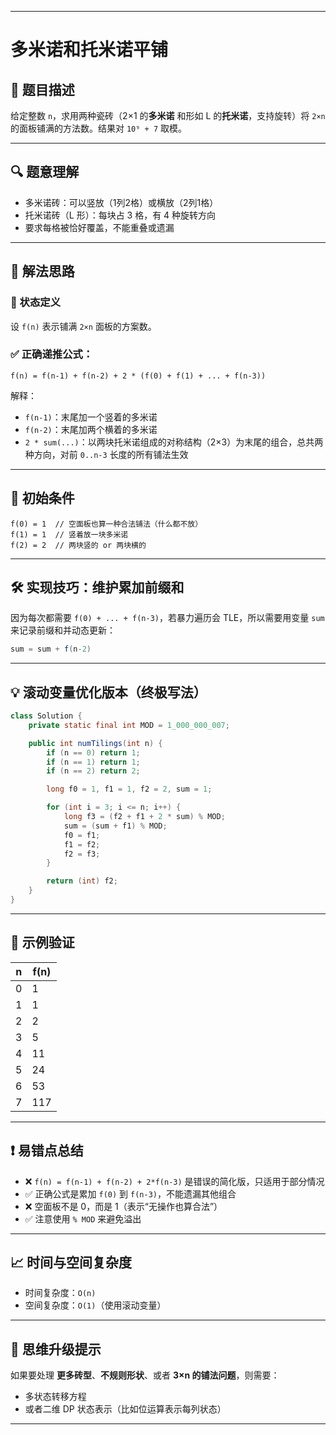 ------

#  多米诺和托米诺平铺

## 📌 题目描述

给定整数 `n`，求用两种瓷砖（2×1 的**多米诺** 和形如 L 的**托米诺**，支持旋转）将 `2×n` 的面板铺满的方法数。结果对 `10⁹ + 7` 取模。

------

## 🔍 题意理解

- 多米诺砖：可以竖放（1列2格）或横放（2列1格）
- 托米诺砖（L 形）：每块占 3 格，有 4 种旋转方向
- 要求每格被恰好覆盖，不能重叠或遗漏

------

## 🧮 解法思路

### 🎯 状态定义

设 `f(n)` 表示铺满 `2×n` 面板的方案数。

### ✅ 正确递推公式：

```
f(n) = f(n-1) + f(n-2) + 2 * (f(0) + f(1) + ... + f(n-3))
```

解释：

- `f(n-1)`：末尾加一个竖着的多米诺
- `f(n-2)`：末尾加两个横着的多米诺
- `2 * sum(...)`：以两块托米诺组成的对称结构（2×3）为末尾的组合，总共两种方向，对前 `0..n-3` 长度的所有铺法生效

------

## 🧠 初始条件

```
f(0) = 1  // 空面板也算一种合法铺法（什么都不放）
f(1) = 1  // 竖着放一块多米诺
f(2) = 2  // 两块竖的 or 两块横的
```

------

## 🛠️ 实现技巧：维护累加前缀和

因为每次都需要 `f(0) + ... + f(n-3)`，若暴力遍历会 TLE，所以需要用变量 `sum` 来记录前缀和并动态更新：

```java
sum = sum + f(n-2)
```

------

## 💡 滚动变量优化版本（终极写法）

```java
class Solution {
    private static final int MOD = 1_000_000_007;

    public int numTilings(int n) {
        if (n == 0) return 1;
        if (n == 1) return 1;
        if (n == 2) return 2;

        long f0 = 1, f1 = 1, f2 = 2, sum = 1;

        for (int i = 3; i <= n; i++) {
            long f3 = (f2 + f1 + 2 * sum) % MOD;
            sum = (sum + f1) % MOD;
            f0 = f1;
            f1 = f2;
            f2 = f3;
        }

        return (int) f2;
    }
}
```

------

## 🧪 示例验证

| n    | f(n) |
| ---- | ---- |
| 0    | 1    |
| 1    | 1    |
| 2    | 2    |
| 3    | 5    |
| 4    | 11   |
| 5    | 24   |
| 6    | 53   |
| 7    | 117  |

------

## ❗ 易错点总结

- ❌ `f(n) = f(n-1) + f(n-2) + 2*f(n-3)` 是错误的简化版，只适用于部分情况
- ✅ 正确公式是累加 `f(0)` 到 `f(n-3)`，不能遗漏其他组合
- ❌ 空面板不是 0，而是 1（表示“无操作也算合法”）
- ✅ 注意使用 `% MOD` 来避免溢出

------

## 📈 时间与空间复杂度

- 时间复杂度：`O(n)`
- 空间复杂度：`O(1)`（使用滚动变量）

------

## 🧩 思维升级提示

如果要处理 **更多砖型**、**不规则形状**、或者 **3×n 的铺法问题**，则需要：

- 多状态转移方程
- 或者二维 DP 状态表示（比如位运算表示每列状态）

------

